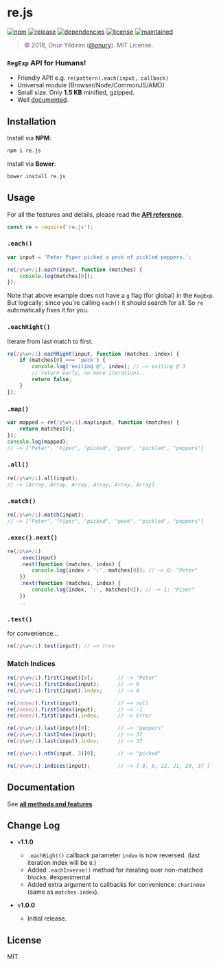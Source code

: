 # re.js

[![npm](http://img.shields.io/npm/v/re.js.svg)](https://www.npmjs.com/package/re.js)
[![release](https://img.shields.io/github/release/onury/re.svg)](https://github.com/onury/re)
[![dependencies](https://david-dm.org/onury/re.svg)](https://david-dm.org/onury/re)
[![license](http://img.shields.io/npm/l/re.svg)](https://github.com/onury/re/blob/master/LICENSE)
[![maintained](https://img.shields.io/maintenance/yes/2018.svg)](https://github.com/onury/re/graphs/commit-activity)  

> © 2018, Onur Yıldırım ([@onury](https://github.com/onury)). MIT License.

### `RegExp` API for Humans!  

- Friendly API! e.g. `re(pattern).each(input, callback)`
- Universal module (Browser/Node/CommonJS/AMD)
- Small size. Only **1.5 KB** minified, gzipped.
- Well [documented][docs].

## Installation

Install via **NPM**:
```sh
npm i re.js
```
Install via **Bower**:
```sh
bower install re.js
```

## Usage
For all the features and details, please read the [**API reference**][docs].
```js
const re = require('re.js');
```

### `.each()`

```js
var input = 'Peter Piper picked a peck of pickled peppers.';

re(/p\w+/i).each(input, function (matches) {
    console.log(matches[0]);
});
```
Note that above example does not have a `g` flag (for global) in the `RegExp`. But logically; since you're calling `each()` it should search for all. So `re` automatically fixes it for you.

### `.eachRight()`
Iterate from last match to first.

```js
re(/p\w+/i).eachRight(input, function (matches, index) {
    if (matches[0] === 'peck') {
        console.log('exiting @', index); // —> exiting @ 3
        // return early, no more iterations..
        return false;
    }
});
```

### `.map()`

```js
var mapped = re(/p\w+/i).map(input, function (matches) {
    return matches[0];
});
console.log(mapped);
// —> ["Peter", "Piper", "picked", "peck", "pickled", "peppers"]
```

### `.all()`

```js
re(/p\w+/i).all(input);
// —> [Array, Array, Array, Array, Array, Array]
```

### `.match()`

```js
re(/p\w+/i).match(input);
// —> ["Peter", "Piper", "picked", "peck", "pickled", "peppers"]
```

### `.exec().next()`

```js
re(/p\w+/i)
    .exec(input)
    .next(function (matches, index) {
        console.log(index + ':', matches[0]); // —> 0: "Peter"
    })
    .next(function (matches, index) {
        console.log(index, ':', matches[0]); // —> 1: "Piper"
    })
    ..
```

### `.test()`
for convenience...
```js
re(/p\w+/i).test(input); // —> true
```

### Match Indices

```js
re(/p\w+/i).first(input)[0];        // —> "Peter"
re(/p\w+/i).firstIndex(input);      // —> 0
re(/p\w+/i).first(input).index;     // —> 0

re(/none/).first(input);            // —> null
re(/none/).firstIndex(input);       // —> -1
re(/none/).first(input).index;      // —> Error

re(/p\w+/i).last(input)[0];         // —> "peppers"
re(/p\w+/i).lastIndex(input);       // —> 37
re(/p\w+/i).last(input).index;      // —> 37

re(/p\w+/i).nth(input, 3)[0];       // —> "picked"

re(/p\w+/i).indices(input);         // —> [ 0, 6, 12, 21, 29, 37 ]
```

## Documentation

See [**all methods and features**][docs].

[docs]:https://onury.github.io/re/?api=re

## Change Log

- v**1.1.0**
    + `.eachRight()` callback parameter `index` is now reversed. (last iteration index will be `0`.)
    + Added `.eachInverse()` method for iterating over non-matched blocks. #experimental
    + Added extra argument to callbacks for convenience: `charIndex` (same as `matches.index`).

- v**1.0.0**
    + Initial release.

## License

MIT.
